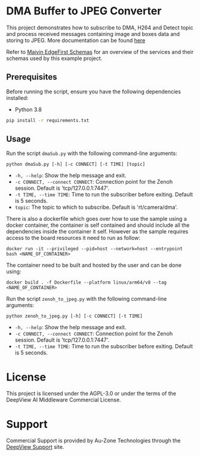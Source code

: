 # DMA Buffer to JPEG Converter

This project demonstrates how to subscribe to DMA, H264 and Detect topic and process received messages containing image and boxes data and storing to JPEG. More documentation can be found [here](https://support.deepviewml.com/hc/en-us/articles/26118202550925-DMA-Buffer-to-JPEG-From-Python)

Refer to [Maivin EdgeFirst Schemas](https://github.com/MaivinAI/schemas) for an overview of the services and their schemas used by this example project.

## Prerequisites

Before running the script, ensure you have the following dependencies installed:

- Python 3.8
```bash
pip install -r requirements.txt
``` 

## Usage

Run the script `dmaSub.py` with the following command-line arguments:

```
python dmaSub.py [-h] [-c CONNECT] [-t TIME] [topic]
```

- `-h, --help`: Show the help message and exit.
- `-c CONNECT, --connect CONNECT`: Connection point for the Zenoh session. Default is 'tcp/127.0.0.1:7447'.
- `-t TIME, --time TIME`: Time to run the subscriber before exiting. Default is 5 seconds.
- `topic`: The topic to which to subscribe. Default is 'rt/camera/dma'.

There is also a dockerfile which goes over how to use the sample using a docker container, the container is self contained and should include all the dependencies inside the container it self. However as the sample requires access to the board resources it need to run as follow:
```
docker run -it --privileged --pid=host --network=host --entrypoint bash <NAME_OF_CONTAINER>
```

The container need to be built and hosted by the user and can be done using:
```
docker build . -f Dockerfile --platform linux/arm64/v8 --tag <NAME_OF_CONTAINER>
```

Run the script `zenoh_to_jpeg.py` with the following command-line arguments:

```
python zenoh_to_jpeg.py [-h] [-c CONNECT] [-t TIME]
```

- `-h, --help`: Show the help message and exit.
- `-c CONNECT, --connect CONNECT`: Connection point for the Zenoh session. Default is 'tcp/127.0.0.1:7447'.
- `-t TIME, --time TIME`: Time to run the subscriber before exiting. Default is 5 seconds.


# License

This project is licensed under the AGPL-3.0 or under the terms of the DeepView AI Middleware Commercial License.

# Support

Commercial Support is provided by Au-Zone Technologies through the [DeepView Support](https://support.deepviewml.com) site.


